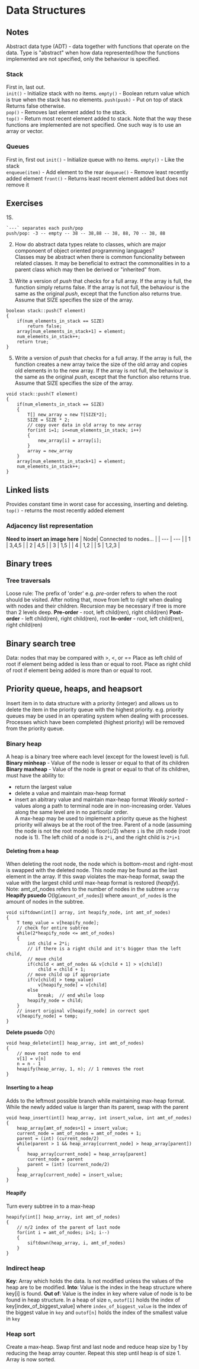 # Data Structures
## Notes
Abstract data type (ADT)    - data together with functions that operate on the
data. Type is "abstract" when how data represented/how the functions implemented
are not specified, only the behaviour is specified.
### Stack
First in, last out.  
`init()`    - Initialize stack with no items.
`empty()`   - Boolean return value which is true when the stack has no elements.
`push(push)`    - Put on top of stack
Returns false otherwise.  
`pop()`     - Removes last element added to the stack.  
`top()`     - Return most recent element added to stack.
Note that the way these functions are implemented are not specified. One such
way is to use an array or vector.
### Queues
First in, first out
`init()`    - Initialize queue with no items.
`empty()`   - Like the stack  
`enqueue(item)` - Add element to the rear
`dequeue()` - Remove least recently added element
`front()`   - Returns least recent element added but does not remove it
## Exercises
1S.
```
`---` separates each push/pop
push/pop: -3 -- empty -- 38 -- 38,88 -- 38, 88, 70 -- 38, 88
```  
2. How do abstract data types relate to classes, which are major componoent of
object oriented programming languages?  
Classes may be abstract when there is common funcionality between related
classes. It may be beneficial to extract the commonalities in to a parent class
which may then be derived or "inherited" from.

4. Write a version of *push* that checks for a full array. If the array is full,
the function simply returns false. If the array is not full, the behaviour is
the same as the original *push*, except that the function also returns true.
Assume that SIZE specifies the size of the array.
```"c++"
boolean stack::push(T element)
{
    if(num_elements_in_stack == SIZE)
        return false;
    array[num_elements_in_stack+1] = element;
    num_elements_in_stack++;
    return true;
}
```

5. Write a version of *push* that checks for a full array. If the array is
full, the function creates a new array twice the size of the old array and
copies old elements in to the new array. If the array is not full, the behaviour
is the same as the original *push*, except that the function also returns true.
Assume that SIZE specifies the size of the array.
```"c++"
void stack::push(T element)
{
    if(num_elements_in_stack == SIZE)
    {
        T[] new_array = new T[SIZE*2];
        SIZE = SIZE * 2;
        // copy over data in old array to new array
        for(int i=1; i<=num_elements_in_stack; i++)
        {
            new_array[i] = array[i];
        }
        array = new_array
    }
    array[num_elements_in_stack+1] = element;
    num_elements_in_stack++;
}
```
## Linked lists
Provides constant time in worst case for accessing, inserting and deleting.
`top()` - returns the most recently added element  
### Adjacency list representation  
**Need to insert an image here**
|   Node|   Connected to nodes...   |
|   --- |   ---                     |
|   1   |   3,4,5                   |
|   2   |   4,5                     |
|   3   |   1,5                     |
|   4   |   1,2                     |
|   5   |   1,2,3                   |

## Binary trees
### Tree traversals
Loose rule: The prefix of 'order' e.g. *pre*-order refers to when the root
should be visited. After noting that, move from left to right when dealing with
nodes and their children. Recursion may be necessary if tree is more than 2
levels deep.
**Pre-order**   - root, left child(ren), right child(ren)
**Post-order**  - left child(ren), right child(ren), root
**In-order**    - root, left child(ren), right child(ren)
## Binary search tree
Data: nodes that may be compared with >, <, or ==
Place as left child of root if element being added is less than or equal to
root.
Place as right child of root if element being added is more than or equal to
root.
## Priority queue, heaps, and heapsort
Insert item in to data structure with a priority (integer) and allows us to
delete the item in the priority queue with the highest priority. e.g. priority
queues may be used in an operating system when dealing with processes. Processes
which have been completed (highest priority) will be removed from the priority
queue.  
### Binary heap
A heap is a binary tree where each level (except for the lowest level) is full.  
**Binary minheap**  - Value of the node is lesser or equal to that of its
children
**Binary maxheap**  - Value of the node is great or equal to that of its
children, must have the ability to:  
- return the largest value
- delete a value and maintain max-heap format
- insert an abitrary value and maintain max-heap format
*Weakly sorted*     - values along a path to terminal node are in non-increasing
order. Values along the same level are in no particular order.  
A max-heap may be used to implement a priority queue as the highest priority
will always be at the root of the tree. Parent of a node (assuming the node is
not the root mode) is floor(`i`/2) where `i` is the `i`th node (root node is 1).
The left child of a node is `2*i`, and the right child is `2*i+1`
#### Deleting from a heap
When deleting the root node, the node which is bottom-most and right-most is
swapped with the deleted node. This node may be found as the last element in the
array. If this swap violates the max-heap format, swap the value with the
largest child until max-heap format is restored (*heapify*).  
Note: amt_of_nodes refers to the number of nodes in the subtree `array`
**Heapify psuedo**
O(lg(`amount_of_nodes`)) where `amount_of_nodes` is the amount of nodes in the
subtree.
```"c++"
void siftdown(int[] array, int heapify_node, int amt_of_nodes)
{
    T temp_value = v[heapify_node];
    // check for entire subtree
    while(2*heapify_node <= amt_of_nodes)
    {
        int child = 2*i;
        // if there is a right child and it's bigger than the left child,
        // move child
        if(child < amt_of_nodes && v[child + 1] > v[child])
            child = child + 1;
        // move child up if appropriate
        if(v[child] > temp_value)
            v[heapify_node] = v[child]
        else
            break;  // end while loop
        heapify_node = child;
    }
    // insert original v[heapify_node] in correct spot
    v[heapify_node] = temp;
}
```
**Delete psuedo**
O(h)
```"c++"
void heap_delete(int[] heap_array, int amt_of_nodes)
{
    // move root node to end
    v[1] = v[n]
    n = n - 1
    heapify(heap_array, 1, n); // 1 removes the root
}
```
#### Inserting to a heap
Adds to the leftmost possible branch while maintaining max-heap format. While
the newly added value is larger than its parent, swap with the parent
```"c++"
void heap_insert(int[] heap_array, int insert_value, int amt_of_nodes)
{
    heap_array[amt_of_nodes+1] = insert_value;
    current_node = amt_of_nodes = amt_of_nodes + 1;
    parent = (int) (current_node/2)
    while(parent > 1 && heap_array[current_node] > heap_array[parent])
    {
        heap_array[current_node] = heap_array[parent]
        current_node = parent
        parent = (int) (current_node/2)
    }
    heap_array[current_node] = insert_value;
}
```
#### Heapify
Turn every subtree in to a max-heap
```"c++"
heapify(int[] heap_array, int amt_of_nodes)
{
    // n/2 index of the parent of last node
    for(int i = amt_of_nodes; i>1; i--)
    {
        siftdown(heap_array, i, amt_of_nodes)
    }
}
```
### Indirect heap
**Key**: Array which holds the data. Is not modified unless the values of the
heap are to be modified.
**Into**: Value is the index in the heap structure where key[i] is found.
**Out of**: Value is the index in key where value of node is to be found in heap
structure. In a heap of size `n`, `outof[1]` holds the index of
key[index_of_biggest_value] where `index_of_biggest_value` is the index of the
biggest value in `key` and `outof[n]` holds the index of the smallest value in
`key`
### Heap sort
Create a max-heap. Swap first and last node and reduce heap size by 1 by
reducing the heap array counter. Repeat this step until heap is of size 1. Array
is now sorted.
